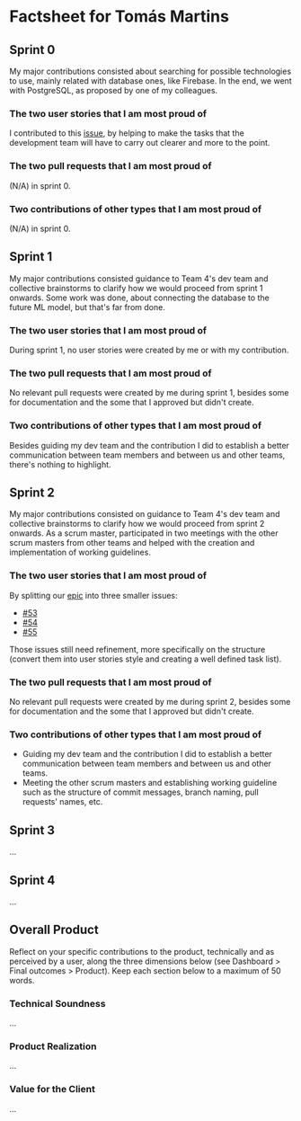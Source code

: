 # Factsheet for Tomás Martins

## Sprint 0

My major contributions consisted about searching for possible technologies to use, mainly related with database ones, like Firebase. In the end, we went with PostgreSQL, as proposed by one of my colleagues.


### The two user stories that I am most proud of

I contributed to this [issue](https://github.com/FEUP-MEIC-DS-2023-1MEIC06/DS-Project/issues/9), by helping to make the tasks that the development team will have to carry out clearer and more to the point.


### The two pull requests that I am most proud of

(N/A) in sprint 0.


### Two contributions of other types that I am most proud of

(N/A) in sprint 0.


## Sprint 1

My major contributions consisted guidance to Team 4's dev team and collective brainstorms to clarify how we would proceed from sprint 1 onwards. Some work was done, about connecting the database to the future ML model, but that's far from done.


### The two user stories that I am most proud of

During sprint 1, no user stories were created by me or with my contribution.


### The two pull requests that I am most proud of

No relevant pull requests were created by me during sprint 1, besides some for documentation and the some that I approved but didn't create.

### Two contributions of other types that I am most proud of

Besides guiding my dev team and the contribution I did to establish a better communication between team members and between us and other teams, there's nothing to highlight.

## Sprint 2

My major contributions consisted on guidance to Team 4's dev team and collective brainstorms to clarify how we would proceed from sprint 2 onwards. As a scrum master, participated in two meetings with the other scrum masters from other teams and helped with the creation and implementation of working guidelines.


### The two user stories that I am most proud of

By splitting our [epic](https://github.com/FEUP-MEIC-DS-2023-1MEIC06/DS-Project/issues/8) into three smaller issues:

- [#53](https://github.com/FEUP-MEIC-DS-2023-1MEIC06/DS-Project/issues/53)
- [#54](https://github.com/FEUP-MEIC-DS-2023-1MEIC06/DS-Project/issues/54)
- [#55](https://github.com/FEUP-MEIC-DS-2023-1MEIC06/DS-Project/issues/55)

Those issues still need refinement, more specifically on the structure (convert them into user stories style and creating a well defined task list).

### The two pull requests that I am most proud of

No relevant pull requests were created by me during sprint 2, besides some for documentation and the some that I approved but didn't create.

### Two contributions of other types that I am most proud of

- Guiding my dev team and the contribution I did to establish a better communication between team members and between us and other teams.
- Meeting the other scrum masters and establishing working guideline such as the structure of commit messages, branch naming, pull requests' names, etc.

## Sprint 3

...


## Sprint 4

...


## Overall Product

Reflect on your specific contributions to the product, technically and as perceived by a user, along the three dimensions below (see Dashboard > Final outcomes > Product). Keep each section below to a maximum of 50 words.


### Technical Soundness

...


### Product Realization

...


### Value for the Client

...
